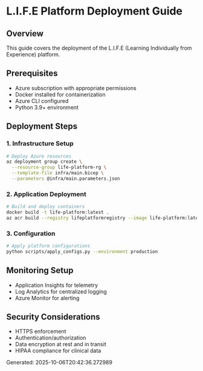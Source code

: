 # L.I.F.E Platform Deployment Guide

## Overview
This guide covers the deployment of the L.I.F.E (Learning Individually from Experience) platform.

## Prerequisites
- Azure subscription with appropriate permissions
- Docker installed for containerization
- Azure CLI configured
- Python 3.9+ environment

## Deployment Steps

### 1. Infrastructure Setup
```bash
# Deploy Azure resources
az deployment group create \
  --resource-group life-platform-rg \
  --template-file infra/main.bicep \
  --parameters @infra/main.parameters.json
```

### 2. Application Deployment
```bash
# Build and deploy containers
docker build -t life-platform:latest .
az acr build --registry lifeplatformregistry --image life-platform:latest .
```

### 3. Configuration
```bash
# Apply platform configurations
python scripts/apply_configs.py --environment production
```

## Monitoring Setup
- Application Insights for telemetry
- Log Analytics for centralized logging
- Azure Monitor for alerting

## Security Considerations
- HTTPS enforcement
- Authentication/authorization
- Data encryption at rest and in transit
- HIPAA compliance for clinical data

Generated: 2025-10-06T20:42:36.272989
